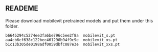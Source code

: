 ## READEME

Please download mobilevit pretrained models and put them under this folder.

```
b6645294c5274ee3fa6be796c5ee2f8a  mobilevit_s.pt
aa4cb6cf638c122bec461290b94f9c9e  mobilevit_xs.pt
b1c13b305de0198adf0059dbfc087e3e  mobilevit_xxs.pt
```
